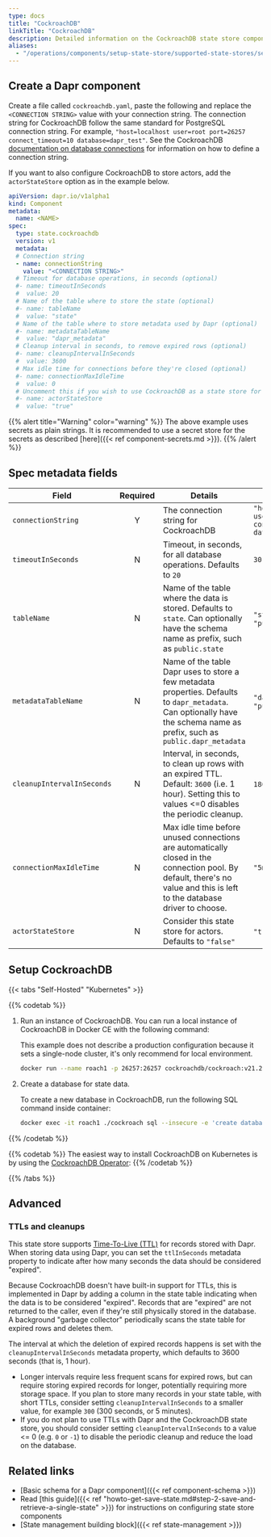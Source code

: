 ```yaml
---
type: docs
title: "CockroachDB"
linkTitle: "CockroachDB"
description: Detailed information on the CockroachDB state store component
aliases:
  - "/operations/components/setup-state-store/supported-state-stores/setup-cockroachdb/"
---
```


## Create a Dapr component

Create a file called `cockroachdb.yaml`, paste the following and replace the `<CONNECTION STRING>` value with your connection string. The connection string for CockroachDB follow the same standard for PostgreSQL connection string. For example, `"host=localhost user=root port=26257 connect_timeout=10 database=dapr_test"`. See the CockroachDB [documentation on database connections](https://www.cockroachlabs.com/docs/stable/connect-to-the-database.html) for information on how to define a connection string.

If you want to also configure CockroachDB to store actors, add the `actorStateStore` option as in the example below.

```yaml
apiVersion: dapr.io/v1alpha1
kind: Component
metadata:
  name: <NAME>
spec:
  type: state.cockroachdb
  version: v1
  metadata:
  # Connection string
  - name: connectionString
    value: "<CONNECTION STRING>"
  # Timeout for database operations, in seconds (optional)
  #- name: timeoutInSeconds
  #  value: 20
  # Name of the table where to store the state (optional)
  #- name: tableName
  #  value: "state"
  # Name of the table where to store metadata used by Dapr (optional)
  #- name: metadataTableName
  #  value: "dapr_metadata"
  # Cleanup interval in seconds, to remove expired rows (optional)
  #- name: cleanupIntervalInSeconds
  #  value: 3600
  # Max idle time for connections before they're closed (optional)
  #- name: connectionMaxIdleTime
  #  value: 0
  # Uncomment this if you wish to use CockroachDB as a state store for actors (optional)
  #- name: actorStateStore
  #  value: "true"
```

{{% alert title="Warning" color="warning" %}}
The above example uses secrets as plain strings. It is recommended to use a secret store for the secrets as described [here]({{< ref component-secrets.md >}}).
{{% /alert %}}

## Spec metadata fields

| Field              | Required | Details | Example |
|--------------------|:--------:|---------|---------|
| `connectionString` | Y | The connection string for CockroachDB | `"host=localhost user=root port=26257 connect_timeout=10 database=dapr_test"`
| `timeoutInSeconds` | N | Timeout, in seconds, for all database operations. Defaults to `20` | `30`
| `tableName` | N | Name of the table where the data is stored. Defaults to `state`. Can optionally have the schema name as prefix, such as `public.state` | `"state"`, `"public.state"`
| `metadataTableName` | N | Name of the table Dapr uses to store a few metadata properties. Defaults to `dapr_metadata`. Can optionally have the schema name as prefix, such as `public.dapr_metadata` | `"dapr_metadata"`, `"public.dapr_metadata"`
| `cleanupIntervalInSeconds` | N | Interval, in seconds, to clean up rows with an expired TTL. Default: `3600` (i.e. 1 hour). Setting this to values <=0 disables the periodic cleanup. | `1800`, `-1`
| `connectionMaxIdleTime` | N | Max idle time before unused connections are automatically closed in the connection pool. By default, there's no value and this is left to the database driver to choose. | `"5m"`
| `actorStateStore` | N | Consider this state store for actors. Defaults to `"false"` | `"true"`, `"false"`


## Setup CockroachDB

{{< tabs "Self-Hosted" "Kubernetes" >}}

{{% codetab %}}

1. Run an instance of CockroachDB. You can run a local instance of CockroachDB in Docker CE with the following command:

     This example does not describe a production configuration because it sets a single-node cluster, it's only recommend for local environment.

     ```bash
     docker run --name roach1 -p 26257:26257 cockroachdb/cockroach:v21.2.3 start-single-node --insecure
     ```

2. Create a database for state data.

    To create a new database in CockroachDB, run the following SQL command inside container:

    ```bash
    docker exec -it roach1 ./cockroach sql --insecure -e 'create database dapr_test'
    ```
{{% /codetab %}}

{{% codetab %}}
The easiest way to install CockroachDB on Kubernetes is by using the [CockroachDB Operator](https://github.com/cockroachdb/cockroach-operator):
{{% /codetab %}}

{{% /tabs %}}

## Advanced

### TTLs and cleanups

This state store supports [Time-To-Live (TTL)](https://docs.dapr.io/developing-applications/building-blocks/state-management/state-store-ttl/) for records stored with Dapr. When storing data using Dapr, you can set the `ttlInSeconds` metadata property to indicate after how many seconds the data should be considered "expired".

Because CockroachDB doesn't have built-in support for TTLs, this is implemented in Dapr by adding a column in the state table indicating when the data is to be considered "expired". Records that are "expired" are not returned to the caller, even if they're still physically stored in the database. A background "garbage collector" periodically scans the state table for expired rows and deletes them.

The interval at which the deletion of expired records happens is set with the `cleanupIntervalInSeconds` metadata property, which defaults to 3600 seconds (that is, 1 hour).

- Longer intervals require less frequent scans for expired rows, but can require storing expired records for longer, potentially requiring more storage space. If you plan to store many records in your state table, with short TTLs, consider setting `cleanupIntervalInSeconds` to a smaller value, for example `300` (300 seconds, or 5 minutes).
- If you do not plan to use TTLs with Dapr and the CockroachDB state store, you should consider setting `cleanupIntervalInSeconds` to a value <= 0 (e.g. `0` or `-1`) to disable the periodic cleanup and reduce the load on the database.

## Related links
- [Basic schema for a Dapr component]({{< ref component-schema >}})
- Read [this guide]({{< ref "howto-get-save-state.md#step-2-save-and-retrieve-a-single-state" >}}) for instructions on configuring state store components
- [State management building block]({{< ref state-management >}})
